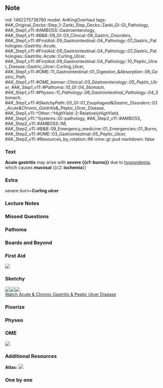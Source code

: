 ## Note
nid: 1482275738780
model: AnKingOverhaul
tags: #AK_Original_Decks::Step_1::Zanki_Step_Decks::Zanki_GI::GI_Pathology, #AK_Step1_v11::#AMBOSS::Gastroenterology, #AK_Step1_v11::#B&B::09_GI::03_Clinical::08_Gastric_Disorders, #AK_Step1_v11::#FirstAid::09_Gastrointestinal::04_Pathology::07_Gastric_Pathologies::Gastritis::Acute, #AK_Step1_v11::#FirstAid::09_Gastrointestinal::04_Pathology::07_Gastric_Pathologies::Gastritis::Acute::Curling_Ulcer, #AK_Step1_v11::#FirstAid::09_Gastrointestinal::04_Pathology::10_Peptic_Ulcer_Disease::Gastric_Ulcer::Curling_Ulcer, #AK_Step1_v11::#OME::11_Gastrointestinal::01_Digestion_&_Absorption::06_Gastric_Path, #AK_Step1_v11::#OME_banner::Clinical::03_Gastroenterology::05_Peptic_Ulcer, #AK_Step1_v11::#Pathoma::10_GI::04_Stomach, #AK_Step1_v11::#Physeo::11_Pathology::06_Gastrointestinal_Pathology::04_Stomach, #AK_Step1_v11::#SketchyPath::05_GI::01_Esophageal_&_Gastric_Disorders::03_Acute_&_Chronic_Gastritis_&_Peptic_Ulcer_Disease, #AK_Step1_v11::^Other::^HighYield::2-RelativelyHighYield, #AK_Step1_v11::^Systems::GI::pathology, #AK_Step2_v11::#AMBOSS, #AK_Step2_v11::#AMBOSS::IM, #AK_Step2_v11::#B&B::09_Emergency_medicine::01_Emergencies::01_Burns, #AK_Step2_v11::#OME::03_Gastrointestinal::05_Peptic_Ulcer, #AK_Step2_v11::#Resources_by_rotation::IM::ome::gi::pud
markdown: false

### Text
<div>
  <b>Acute gastritis</b> may arise with <b>severe {{c1::burns}}</b>
  due to <u>hypovolemia</u>, which causes <b>mucosal</b>
  {{c2::<b>ischemia</b>}}
</div>

### Extra
severe burn=<b>Curling ulcer</b>

### Lecture Notes


### Missed Questions


### Pathoma


### Boards and Beyond


### First Aid
<img src="tmpDHmDYv.png">

### Sketchy
<div><img src=
"Screen%20Shot%202020-01-08%20at%206.54.56%20PM.JPG"><img src=
"Screen%20Shot%202020-01-08%20at%206.55.04%20PM.JPG"><img src=
"Zoverall%20picture%20(39)_1566160514431.JPG"></div><a href=
"https://dashboard.sketchy.com/study/medical/courses/medical-pathophysiology/units/medical-pathophysiology-gi/videos/medical-pathophysiology-gi-esophageal-and-gastric-disorders-acute-and-chronic-gastritis-and-peptic-ulcer-disease?utm_source=anki&utm_medium=partnership&utm_campaign=february_update&utm_content=medical">Watch
Acute & Chronic Gastritis & Peptic Ulcer Disease</a>

### Pixorize


### Physeo


### OME
<div class="ome-widget">
  <a href=
  "https://onlinemeded.org/spa/gastroenterology/peptic-ulcer/acquire?ref=anki">
  <img src="_OME_AnkiFlashcards_Lesson_6.png"></a>
</div>

### Additional Resources
<b>Atlas:</b> <img src="tmpNkUEhG.png">

### One by one

